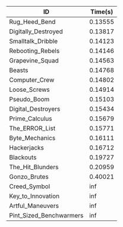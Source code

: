 |ID|Time(s)|
|-|-|
|Rug_Heed_Bend|0.13555|
|Digitally_Destroyed|0.13817|
|Smalltalk_Dribble|0.14123|
|Rebooting_Rebels|0.14146|
|Grapevine_Squad|0.14563|
|Beasts|0.14768|
|Computer_Crew|0.14802|
|Loose_Screws|0.14914|
|Pseudo_Boom|0.15103|
|Digital_Destroyers|0.15434|
|Prime_Calculus|0.15679|
|The_ERROR_List|0.15771|
|Byte_Mechanics|0.16111|
|Hackerjacks|0.16712|
|Blackouts|0.19727|
|The_Hit_Blunders|0.20959|
|Gonzo_Brutes|0.40021|
|Creed_Symbol|inf|
|Key_to_Innovation|inf|
|Artful_Maneuvers|inf|
|Pint_Sized_Benchwarmers|inf|
